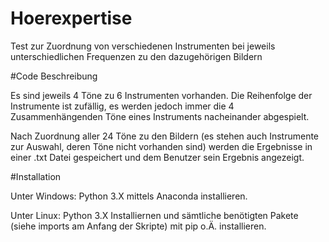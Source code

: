 # Hoerexpertise
Test zur Zuordnung von verschiedenen Instrumenten bei jeweils unterschiedlichen Frequenzen zu den dazugehörigen Bildern


#Code Beschreibung

Es sind jeweils 4 Töne zu 6 Instrumenten vorhanden. Die Reihenfolge der Instrumente ist zufällig, es werden jedoch immer die 4 Zusammenhängenden Töne eines Instruments nacheinander abgespielt.

Nach Zuordnung aller 24 Töne zu den Bildern (es stehen auch Instrumente zur Auswahl, deren Töne nicht vorhanden sind) werden die Ergebnisse in einer .txt Datei gespeichert und dem Benutzer sein Ergebnis angezeigt.

#Installation

Unter Windows: Python 3.X mittels Anaconda installieren.

Unter Linux: Python 3.X Installiernen und sämtliche benötigten Pakete (siehe imports am Anfang der Skripte) mit pip o.Ä. installieren.
